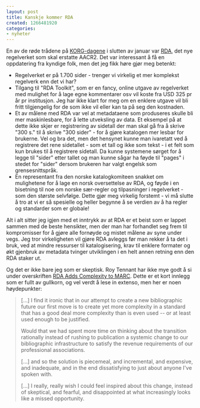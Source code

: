 ```yaml
---
layout: post
title: Kanskje kommer RDA
created: 1266481920
categories:
- nyheter
---
```

<p>En av de røde trådene på <a href="http://www.hio.no/Enheter/Avdeling-for-journalistikk-bibliotek-og-informasjonsfag/Konferanser/Kunnskapsorganisasjonsdagene-2010-28.-29.-januar">KORG-dagene</a> i slutten av januar var <a href="http://rdaonline.org/">RDA</a>, det nye regelverket som skal erstatte AACR2. Det var interessant å få en oppdatering fra kyndige folk, men det jeg fikk høre gjør meg betenkt:</p>
<ul>
<li>Regelverket er på 1.700 sider - trenger vi virkelig et mer komplekst regelverk enn det vi har?</li>
<li>Tilgang til "RDA Toolkit", som er en fancy, online utgave av regelverket med mulighet for å lage egne kommentarer osv vil koste fra USD 325 pr år pr institusjon. Jeg har ikke klart for meg om en enklere utgave vil bli fritt tilgjengelig for de som ikke vil eller kan ta på seg den kostnaden.</li>
<li>Et av målene med RDA var vel at metadataene som produseres skulle bli mer maskinlesbare, for å lette utveksling av data. Et eksempel på at dette ikke skjer er registrering av sidetall der man skal gå fra å skrive "300 s." til å skrive "300 sider" - for å gjøre katalogen mer lesbar for brukerne. Vel og bra det, men det hensynet kunne man ivaretatt ved å registrere det rene sidetallet - som et tall og ikke som tekst - i et felt som kun brukes til å registrere sidetall. Da kunne systemene sørget for å legge til "sider" etter tallet og man kunne sågar ha føyde til "pages" i stedet for "sider" dersom brukeren har valgt engelsk som grensesnittspråk.</li>
<li>En representant fra den norske katalogkomiteen snakket om mulighetene for å lage en norsk oversettelse av RDA, og føyde i en bisetning til noe om norske sær-regler og tilpasninger i regelverket - som den største selvfølge. Dette gjør meg virkelig forstemt - vi må slutte å tro at vi er så spesielle og heller begynne å se verdien av å ha regler og standarder som er globale!</li>
</ul>
<p>Alt i alt sitter jeg igjen med et inntrykk av at RDA er et beist som er lappet sammen med de beste hensikter, men der man har forhandlet seg frem til kompromisser for å gjøre alle fornøyde og mistet målene av syne under vegs. Jeg tror virkeligheten vil gjøre RDA avleggs før man rekker å ta det i bruk, ved at mindre ressurser til katalogisering, krav til enklere formater og økt gjenbruk av metadata tvinger utviklingen i en helt annen retning enn den RDA staker ut.</p>
<p>Og det er ikke bare jeg som er skeptisk. Roy Tennant har ikke mye godt å si under overskriften <a href="http://www.libraryjournal.com/blog/1090000309/post/1520052752.html">RDA Adds Complexity to MARC</a>. Dette er et kort innlegg som er fullt av gullkorn, og vel verdt å lese in extenso, men her er noen høydepunkter:</p>
<blockquote><p>[...] I find it ironic that in our attempt to create a new bibliographic future our first move is to create yet more complexity in a standard that has a good deal more complexity than is even used -- or at least used enough to be justified.</p>
<p>Would that we had spent more time on thinking about the transition rationally instead of rushing to publication a systemic change to our bibliographic infrastructure to satisfy the revenue requirements of our professional associations.</p>
<p>[...] and so the solution is piecemeal, and incremental, and expensive, and inadequate, and in the end dissatisfying to just about anyone I've spoken with.</p>
<p>[...] I really, really wish I could feel inspired about this change, instead of skeptical, and fearful, and disappointed at what increasingly looks like a missed opportunity.</p></blockquote>
